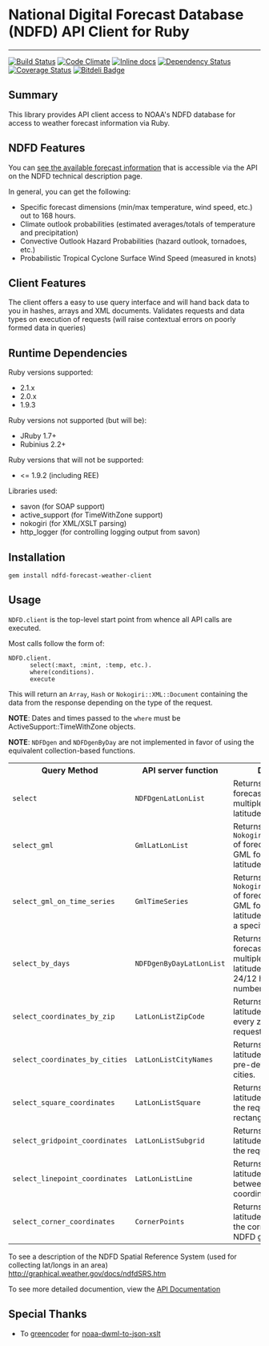 # National Digital Forecast Database (NDFD) API Client for Ruby
--------------------------------------------------------------------------------

[![Build Status](https://travis-ci.org/alakra/ndfd-weather-forecast-client.png?branch=master)](https://travis-ci.org/alakra/ndfd-weather-forecast-client)
[![Code Climate](https://codeclimate.com/github/alakra/ndfd-weather-forecast-client.png)](https://codeclimate.com/github/alakra/ndfd-weather-forecast-client)
[![Inline docs](http://inch-pages.github.io/github/alakra/ndfd-weather-forecast-client.png)](http://inch-pages.github.io/github/alakra/ndfd-weather-forecast-client)
[![Dependency Status](https://gemnasium.com/alakra/ndfd-weather-forecast-client.png)](https://gemnasium.com/alakra/ndfd-weather-forecast-client)
[![Coverage Status](https://coveralls.io/repos/alakra/ndfd-weather-forecast-client/badge.png)](https://coveralls.io/r/alakra/ndfd-weather-forecast-client)
[![Bitdeli Badge](https://d2weczhvl823v0.cloudfront.net/alakra/ndfd-weather-forecast-client/trend.png)](https://bitdeli.com/free "Bitdeli Badge")

## Summary

This library provides API client access to NOAA's NDFD database
for access to weather forecast information via Ruby.

## NDFD Features

You can [see the available forecast information](http://www.nws.noaa.gov/ndfd/technical.htm#elements) that is accessible via the API on the NDFD technical description page.

In general, you can get the following:

  * Specific forecast dimensions (min/max temperature, wind speed, etc.) out to 168 hours.
  * Climate outlook probabilities (estimated averages/totals of temperature and precipitation)
  * Convective Outlook Hazard Probabilities (hazard outlook, tornadoes, etc.)
  * Probabilistic Tropical Cyclone Surface Wind Speed (measured in knots)

## Client Features

The client offers a easy to use query interface and will hand back data to you in hashes, arrays and XML documents.
Validates requests and data types on execution of requests (will raise contextual errors on poorly formed data in queries)

## Runtime Dependencies

Ruby versions supported:

  * 2.1.x
  * 2.0.x
  * 1.9.3

Ruby versions not supported (but will be):

  * JRuby 1.7+
  * Rubinius 2.2+

Ruby versions that will not be supported:

  * <= 1.9.2 (including REE)

Libraries used:

  * savon (for SOAP support)
  * active_support (for TimeWithZone support)
  * nokogiri (for XML/XSLT parsing)
  * http_logger (for controlling logging output from savon)

## Installation

    gem install ndfd-forecast-weather-client

## Usage

`NDFD.client` is the top-level start point from whence all API calls are executed.

Most calls follow the form of:

    NDFD.client.
          select(:maxt, :mint, :temp, etc.).
          where(conditions).
          execute

This will return an `Array`, `Hash` or `Nokogiri::XML::Document` containing
the data from the response depending on the type of the request.

**NOTE**: Dates and times passed to the `where` must be
ActiveSupport::TimeWithZone objects.

**NOTE**: `NDFDgen` and `NDFDgenByDay` are not implemented in favor of
using the equivalent collection-based functions.

<table>
  <tr>
    <th>Query Method</th>
    <th>API server function</th>
    <th>Description</th>
  </tr>
  <tr>
    <td><code>select</code></td>
    <td><code>NDFDgenLatLonList</code></td>
    <td>Returns a <code>Hash</code> of forecast metrics for multiple latitudes/longitudes.</td>
  </tr>
  <tr>
    <td><code>select_gml</code></td>
    <td><code>GmlLatLonList</code></td>
    <td>Returns a <code>Nokogiri::XML::Document</code> of forecast metrics in GML format for multiple latitudes/longitudes.</td>
  </tr>
  <tr>
    <td><code>select_gml_on_time_series</code></td>
    <td><code>GmlTimeSeries</code></td>
    <td>Returns a <code>Nokogiri::XML::Document</code> of forecast metrics in GML format for multiple latitudes/longitudes over a specific time period.</td>
  </tr>
  <tr>
    <td><code>select_by_days</code></td>
    <td><code>NDFDgenByDayLatLonList</code></td>
    <td>Returns a <code>Hash</code> of forecast metrics for multiple latitudes/longitudes in a 24/12 hour period for a number of days.</td>
  </tr>
  <tr>
    <td><code>select_coordinates_by_zip</code></td>
    <td><code>LatLonListZipCode</code></td>
    <td>Returns a <code>Hash</code> of latitudes/longitudes for every zip code requested.</td>
  </tr>
  <tr>
    <td><code>select_coordinates_by_cities</code></td>
    <td><code>LatLonListCityNames</code></td>
    <td>Returns a <code>Hash</code> of latitudes/longitudes for a pre-defined set of cities.</td>
  </tr>
  <tr>
    <td><code>select_square_coordinates</code></td>
    <td><code>LatLonListSquare</code></td>
    <td>Returns a <code>Array</code> of latitudes/longitudes for the requested rectangular area.</td>
  </tr>
  <tr>
    <td><code>select_gridpoint_coordinates</code></td>
    <td><code>LatLonListSubgrid</code></td>
    <td>Returns a <code>Array</code> of latitudes/longitudes for the requested subgrid.</td>
  </tr>
  <tr>
    <td><code>select_linepoint_coordinates</code></td>
    <td><code>LatLonListLine</code></td>
    <td>Returns a <code>Array</code> of latitudes/longitudes between a start and end coordinate.</td>
  </tr>
  <tr>
    <td><code>select_corner_coordinates</code></td>
    <td><code>CornerPoints</code></td>
    <td>Returns a <code>Array</code> of latitudes/longitudes of the corners of one of the NDFD grids.</td>
  </tr>
</table>

To see a description of the NDFD Spatial Reference System (used for collecting lat/longs in an area)
http://graphical.weather.gov/docs/ndfdSRS.htm

To see more detailed documention, view the [API Documentation](http://rdoc.info/github/alakra/ndfd-weather-forecast-client/frames)

## Special Thanks

  * To [greencoder](https://github.com/greencoder) for [noaa-dwml-to-json-xslt](https://github.com/greencoder/noaa-dwml-to-json-xslt)
